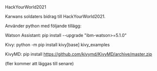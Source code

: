 HackYourWorld2021

Karwans soldaters bidrag till HackYourWorld2021. 

Använder python med följande tillägg:

Watson Assistant: pip install --upgrade "ibm-watson>=5.1.0"

Kivy: python -m pip install kivy[base] kivy_examples

KivyMD: pip install https://github.com/kivymd/KivyMD/archive/master.zip

(fler kommer att läggas till senare)
